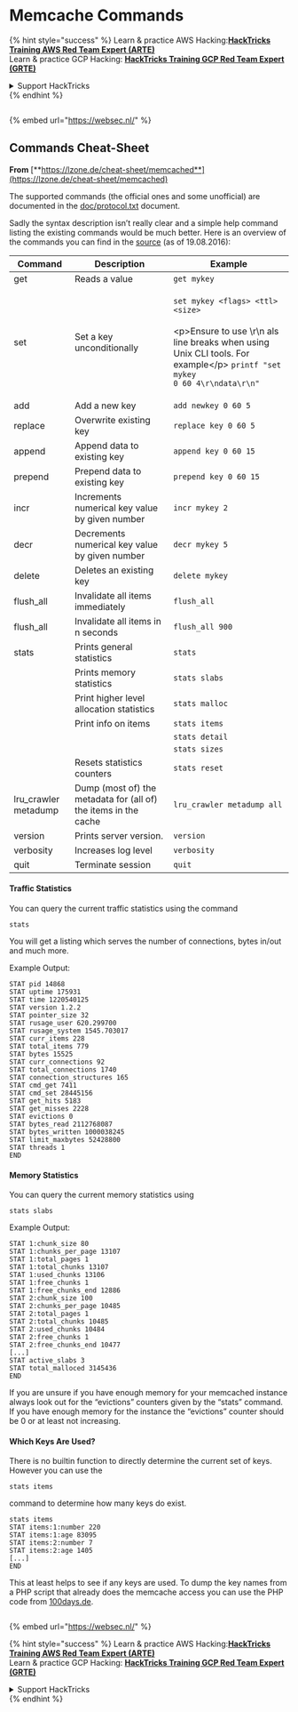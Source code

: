 # Memcache Commands

{% hint style="success" %}
Learn & practice AWS Hacking:<img src="/.gitbook/assets/arte.png" alt="" data-size="line">[**HackTricks Training AWS Red Team Expert (ARTE)**](https://training.hacktricks.xyz/courses/arte)<img src="/.gitbook/assets/arte.png" alt="" data-size="line">\
Learn & practice GCP Hacking: <img src="/.gitbook/assets/grte.png" alt="" data-size="line">[**HackTricks Training GCP Red Team Expert (GRTE)**<img src="/.gitbook/assets/grte.png" alt="" data-size="line">](https://training.hacktricks.xyz/courses/grte)

<details>

<summary>Support HackTricks</summary>

* Check the [**subscription plans**](https://github.com/sponsors/carlospolop)!
* **Join the** 💬 [**Discord group**](https://discord.gg/hRep4RUj7f) or the [**telegram group**](https://t.me/peass) or **follow** us on **Twitter** 🐦 [**@hacktricks\_live**](https://twitter.com/hacktricks\_live)**.**
* **Share hacking tricks by submitting PRs to the** [**HackTricks**](https://github.com/carlospolop/hacktricks) and [**HackTricks Cloud**](https://github.com/carlospolop/hacktricks-cloud) github repos.

</details>
{% endhint %}

<figure><img src="https://pentest.eu/RENDER_WebSec_10fps_21sec_9MB_29042024.gif" alt=""><figcaption></figcaption></figure>

{% embed url="https://websec.nl/" %}


## Commands Cheat-Sheet

**From** [**https://lzone.de/cheat-sheet/memcached**](https://lzone.de/cheat-sheet/memcached)

The supported commands (the official ones and some unofficial) are documented in the [doc/protocol.txt](https://github.com/memcached/memcached/blob/master/doc/protocol.txt) document.

Sadly the syntax description isn’t really clear and a simple help command listing the existing commands would be much better. Here is an overview of the commands you can find in the [source](https://github.com/memcached/memcached) (as of 19.08.2016):

| Command               | Description                                                     | Example                                                                                                                                                                                                                                     |
| --------------------- | --------------------------------------------------------------- | ------------------------------------------------------------------------------------------------------------------------------------------------------------------------------------------------------------------------------------------- |
| get                   | Reads a value                                                   | `get mykey`                                                                                                                                                                                                                                 |
| set                   | Set a key unconditionally                                       | <p><code>set mykey &#x3C;flags> &#x3C;ttl> &#x3C;size></code><br><br>&#x3C;p>Ensure to use \r\n als line breaks when using Unix CLI tools. For example&#x3C;/p> <code>printf "set mykey 0 60 4\r\ndata\r\n" | nc localhost 11211</code></p> |
| add                   | Add a new key                                                   | `add newkey 0 60 5`                                                                                                                                                                                                                         |
| replace               | Overwrite existing key                                          | `replace key 0 60 5`                                                                                                                                                                                                                        |
| append                | Append data to existing key                                     | `append key 0 60 15`                                                                                                                                                                                                                        |
| prepend               | Prepend data to existing key                                    | `prepend key 0 60 15`                                                                                                                                                                                                                       |
| incr                  | Increments numerical key value by given number                  | `incr mykey 2`                                                                                                                                                                                                                              |
| decr                  | Decrements numerical key value by given number                  | `decr mykey 5`                                                                                                                                                                                                                              |
| delete                | Deletes an existing key                                         | `delete mykey`                                                                                                                                                                                                                              |
| flush\_all            | Invalidate all items immediately                                | `flush_all`                                                                                                                                                                                                                                 |
| flush\_all            | Invalidate all items in n seconds                               | `flush_all 900`                                                                                                                                                                                                                             |
| stats                 | Prints general statistics                                       | `stats`                                                                                                                                                                                                                                     |
|                       | Prints memory statistics                                        | `stats slabs`                                                                                                                                                                                                                               |
|                       | Print higher level allocation statistics                        | `stats malloc`                                                                                                                                                                                                                              |
|                       | Print info on items                                             | `stats items`                                                                                                                                                                                                                               |
|                       |                                                                 | `stats detail`                                                                                                                                                                                                                              |
|                       |                                                                 | `stats sizes`                                                                                                                                                                                                                               |
|                       | Resets statistics counters                                      | `stats reset`                                                                                                                                                                                                                               |
| lru\_crawler metadump | Dump (most of) the metadata for (all of) the items in the cache | `lru_crawler metadump all`                                                                                                                                                                                                                  |
| version               | Prints server version.                                          | `version`                                                                                                                                                                                                                                   |
| verbosity             | Increases log level                                             | `verbosity`                                                                                                                                                                                                                                 |
| quit                  | Terminate session                                               | `quit`                                                                                                                                                                                                                                      |

#### Traffic Statistics <a href="#traffic-statistics" id="traffic-statistics"></a>

You can query the current traffic statistics using the command

```
stats
```

You will get a listing which serves the number of connections, bytes in/out and much more.

Example Output:

```
STAT pid 14868
STAT uptime 175931
STAT time 1220540125
STAT version 1.2.2
STAT pointer_size 32
STAT rusage_user 620.299700
STAT rusage_system 1545.703017
STAT curr_items 228
STAT total_items 779
STAT bytes 15525
STAT curr_connections 92
STAT total_connections 1740
STAT connection_structures 165
STAT cmd_get 7411
STAT cmd_set 28445156
STAT get_hits 5183
STAT get_misses 2228
STAT evictions 0
STAT bytes_read 2112768087
STAT bytes_written 1000038245
STAT limit_maxbytes 52428800
STAT threads 1
END
```

#### Memory Statistics <a href="#memory-statistics" id="memory-statistics"></a>

You can query the current memory statistics using

```
stats slabs
```

Example Output:

```
STAT 1:chunk_size 80
STAT 1:chunks_per_page 13107
STAT 1:total_pages 1
STAT 1:total_chunks 13107
STAT 1:used_chunks 13106
STAT 1:free_chunks 1
STAT 1:free_chunks_end 12886
STAT 2:chunk_size 100
STAT 2:chunks_per_page 10485
STAT 2:total_pages 1
STAT 2:total_chunks 10485
STAT 2:used_chunks 10484
STAT 2:free_chunks 1
STAT 2:free_chunks_end 10477
[...]
STAT active_slabs 3
STAT total_malloced 3145436
END
```

If you are unsure if you have enough memory for your memcached instance always look out for the “evictions” counters given by the “stats” command. If you have enough memory for the instance the “evictions” counter should be 0 or at least not increasing.

#### Which Keys Are Used? <a href="#which-keys-are-used" id="which-keys-are-used"></a>

There is no builtin function to directly determine the current set of keys. However you can use the

```
stats items
```

command to determine how many keys do exist.

```
stats items
STAT items:1:number 220
STAT items:1:age 83095
STAT items:2:number 7
STAT items:2:age 1405
[...]
END
```

This at least helps to see if any keys are used. To dump the key names from a PHP script that already does the memcache access you can use the PHP code from [100days.de](http://100days.de/serendipity/archives/55-Dumping-MemcacheD-Content-Keys-with-PHP.html).


<figure><img src="https://pentest.eu/RENDER_WebSec_10fps_21sec_9MB_29042024.gif" alt=""><figcaption></figcaption></figure>

{% embed url="https://websec.nl/" %}

{% hint style="success" %}
Learn & practice AWS Hacking:<img src="/.gitbook/assets/arte.png" alt="" data-size="line">[**HackTricks Training AWS Red Team Expert (ARTE)**](https://training.hacktricks.xyz/courses/arte)<img src="/.gitbook/assets/arte.png" alt="" data-size="line">\
Learn & practice GCP Hacking: <img src="/.gitbook/assets/grte.png" alt="" data-size="line">[**HackTricks Training GCP Red Team Expert (GRTE)**<img src="/.gitbook/assets/grte.png" alt="" data-size="line">](https://training.hacktricks.xyz/courses/grte)

<details>

<summary>Support HackTricks</summary>

* Check the [**subscription plans**](https://github.com/sponsors/carlospolop)!
* **Join the** 💬 [**Discord group**](https://discord.gg/hRep4RUj7f) or the [**telegram group**](https://t.me/peass) or **follow** us on **Twitter** 🐦 [**@hacktricks\_live**](https://twitter.com/hacktricks\_live)**.**
* **Share hacking tricks by submitting PRs to the** [**HackTricks**](https://github.com/carlospolop/hacktricks) and [**HackTricks Cloud**](https://github.com/carlospolop/hacktricks-cloud) github repos.

</details>
{% endhint %}
